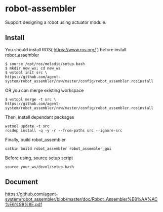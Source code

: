 # robot-assembler
Support designing a robot using actuator module.

## Install
You should install ROS( https://www.ros.org/ ) before install robot_assembler
```
$ source /opt/ros/melodic/setup.bash
$ mkdir new_ws; cd new_ws
$ wstool init src \
https://github.com/agent-system/robot_assembler/raw/master/config/robot_assembler.rosinstall
```

OR you can merge existing workspace
```
$ wstool merge -t src \
https://github.com/agent-system/robot_assembler/raw/master/config/robot_assembler.rosinstall
```

Then, install dependant packages
```
wstool update -t src
rosdep install -q -y -r --from-paths src --ignore-src
```

Finally, build robot_assembler
```
catkin build robot_assembler robot_assembler_gui
```

Before using, source setup script
```
source your_ws/devel/setup.bash
```

## Document
https://github.com/agent-system/robot_assembler/blob/master/doc/Robot_Assembler%E8%AA%AC%E6%98%8E.pdf
